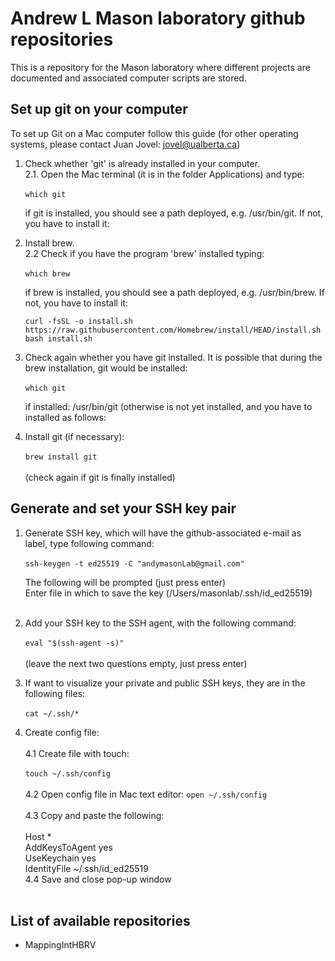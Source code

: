 # Andrew L Mason laboratory github repositories #

This is a repository for the Mason laboratory where different projects are documented and associated computer scripts are stored.

## Set up git on your computer ##
To set up Git on a Mac computer follow this guide (for other operating systems, please contact Juan Jovel: <jovel@ualberta.ca>)

1. Check whether 'git' is already installed in your computer. <br>
  2.1. Open the Mac terminal (it is in the folder Applications) and type: <br><br> 
  ```which git``` <br>
      
    if git is installed, you should see a path deployed, e.g. /usr/bin/git. If not, you have to install it:

2. Install brew. <br>
  2.2 Check if you have the program 'brew' installed typing: <br><br>
    ```which brew``` <br> 
      
    if brew is installed, you should see a path deployed, e.g. /usr/bin/brew. If not, you have to install it: <br>
    
    ```curl -fsSL -o install.sh https://raw.githubusercontent.com/Homebrew/install/HEAD/install.sh``` <br>
    ```bash install.sh```<br>
    
 3. Check again whether you have git installed. It is possible that during the brew installation, git would be installed:<br><br>
    ```which git``` <br>
    
    if installed: /usr/bin/git (otherwise is not yet installed, and you have to installed as follows:<br>
 
 4. Install git (if necessary):<br><br>
    ```brew install git``` <br>    
    (check again if git is finally installed)<br>

## Generate and set your SSH key pair ##

1. Generate SSH key, which will have the github-associated e-mail as label, type following command:<br><br>
    ```ssh-keygen -t ed25519 -C "andymasonLab@gmail.com"```<br>
    
    The following will be prompted (just press enter) <br>
    Enter file in which to save the key (/Users/masonlab/.ssh/id_ed25519) <br><br>

2. Add your SSH key to the SSH agent, with the following command: <br><br>
    ```eval "$(ssh-agent -s)"``` <br><br>
    (leave the next two questions empty, just press enter)

3. If want to visualize your private and public SSH keys, they are in the following files: <br><br>
    ```cat ~/.ssh/*``` 

4. Create config file: <br><br>
  4.1 Create file with touch: <br><br>
    ```touch ~/.ssh/config``` <br><br>
  4.2 Open config file in Mac text editor:
    ```open ~/.ssh/config``` <br><br>
  4.3 Copy and paste the following:<br><br>
  Host *<br>
  AddKeysToAgent yes<br>
  UseKeychain yes<br>
  IdentityFile ~/.ssh/id_ed25519<br>
  4.4 Save and close pop-up window<br><br>





    

## List of available repositories ##

* MappingIntHBRV


<!---
For questions about this repository please write to andymasonLab@gmail.com--->
